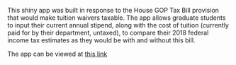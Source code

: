 This shiny app was built in response to the House GOP Tax Bill provision that would make tuition waivers taxable.  The app allows graduate students to input their current annual stipend, along with the cost of tuition (currently paid for by their department, untaxed), to compare their 2018 federal income tax estimates as they would be with and without this bill.


The app can be viewed at [this link](benjaminackerman.shinyapps.io/GOPtax2017)
